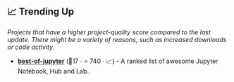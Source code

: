 ## 📈 Trending Up

_Projects that have a higher project-quality score compared to the last update. There might be a variety of reasons, such as increased downloads or code activity._

- <b><a href="https://github.com/ml-tooling/best-of-jupyter">best-of-jupyter</a></b> (🥈17 ·  ⭐ 740 · 📈) - A ranked list of awesome Jupyter Notebook, Hub and Lab.. <code><img src="https://www.python.org/static/favicon.ico" style="display:inline;" width="13" height="13"></code>

